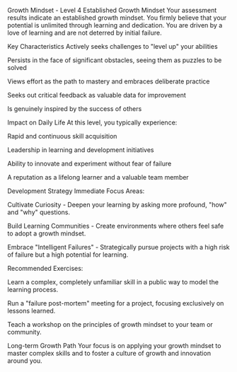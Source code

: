 Growth Mindset - Level 4
Established Growth Mindset
Your assessment results indicate an established growth mindset. You firmly believe that your potential is unlimited through learning and dedication. You are driven by a love of learning and are not deterred by initial failure.

Key Characteristics
Actively seeks challenges to "level up" your abilities

Persists in the face of significant obstacles, seeing them as puzzles to be solved

Views effort as the path to mastery and embraces deliberate practice

Seeks out critical feedback as valuable data for improvement

Is genuinely inspired by the success of others

Impact on Daily Life
At this level, you typically experience:

Rapid and continuous skill acquisition

Leadership in learning and development initiatives

Ability to innovate and experiment without fear of failure

A reputation as a lifelong learner and a valuable team member

Development Strategy
Immediate Focus Areas:

Cultivate Curiosity - Deepen your learning by asking more profound, "how" and "why" questions.

Build Learning Communities - Create environments where others feel safe to adopt a growth mindset.

Embrace "Intelligent Failures" - Strategically pursue projects with a high risk of failure but a high potential for learning.

Recommended Exercises:

Learn a complex, completely unfamiliar skill in a public way to model the learning process.

Run a "failure post-mortem" meeting for a project, focusing exclusively on lessons learned.

Teach a workshop on the principles of growth mindset to your team or community.

Long-term Growth Path
Your focus is on applying your growth mindset to master complex skills and to foster a culture of growth and innovation around you.